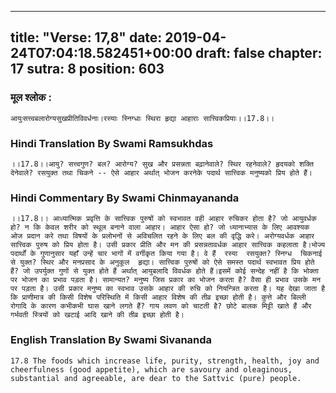 
---
title: "Verse: 17,8"
date: 2019-04-24T07:04:18.582451+00:00
draft: false
chapter: 17
sutra: 8
position: 603
---
### मूल श्लोक :
```
आयुःसत्त्वबलारोग्यसुखप्रीतिविवर्धनाः।रस्याः स्निग्धाः स्थिरा हृद्या आहाराः सात्त्विकप्रियाः।।17.8।।

```

### Hindi Translation By Swami Ramsukhdas
```
।।17.8।।आयु? सत्त्वगुण? बल? आरोग्य? सुख और प्रसन्नता बढ़ानेवाले? स्थिर रहनेवाले? हृदयको शक्ति देनेवाले? रसयुक्त तथा चिकने -- ऐसे आहार अर्थात् भोजन करनेके पदार्थ सात्त्विक मनुष्यको प्रिय होते हैं।

```

### Hindi Commentary By Swami Chinmayananda
```
।।17.8।। आध्यात्मिक प्रवृत्ति के सात्त्विक पुरुषों को स्वभावत वही आहार रुचिकर होता है? जो आयुवर्धक हो? न कि केवल शरीर को स्थूल बनाने वाला आहार। आहार ऐसा हो? जो ध्यानाभ्यास के लिए आवश्यक ओज प्रदान करे तथा विषयों के प्रलोभनों से अविचलित रहने के लिए बल की वृद्धि करे। अरोग्यवर्धक आहार सात्त्विक पुरुष को प्रिय होता है। उसी प्रकार प्रीति और मन की प्रसन्नतावर्धक आहार सात्त्विक कहलाता है।भोज्य पदार्थों के गुणानुसार यहाँ उन्हें चार भागों में वर्गीकृत किया गया है। वे हैं  रस्या  रसयुक्त? स्निग्ध  चिकनाई से युक्त? स्थिर और मनप्रसाद के अनुकूल  हृद्या। सात्त्विक पुरुषों को ऐसे समस्त पदार्थ स्वभावत प्रिय होते हैं? जो उपर्युक्त गुणों से युक्त होते हैं अर्थात् आयुबलादि विवर्धक होते हैं।इसमें कोई सन्देह नहीं है कि भोक्ता पर भोजन का प्रभाव पड़ता है। सामान्यत? मनुष्य जिस प्रकार का भोजन करता है? वैसा ही प्रभाव उसके मन पर पड़ता है। उसी प्रकार मनुष्य का स्वभाव उसके आहार की रुचि को नियन्त्रित करता है। यह देखा जाता है कि प्राणीमात्र की किसी विशेष परिस्थिति में किसी आहार विशेष की तीव्र इच्छा होती है। कुत्ते और बिल्ली रोगादि के कारण कभीकभी घास खाने लगते हैं? गाय लवण को चाटती है? छोटे बालक मिट्टी खाते हैं और गर्भवती स्त्रियों को खटाई आदि खाने की तीव्र इच्छा होती है।

```

### English Translation By Swami  Sivananda
```
17.8 The foods which increase life, purity, strength, health, joy and cheerfulness (good appetite), which are savoury and oleaginous, substantial and agreeable, are dear to the Sattvic (pure) people.

```

